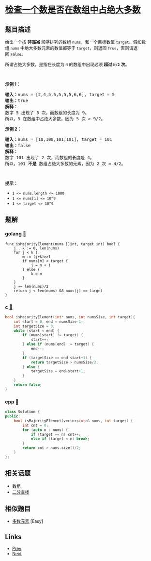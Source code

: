 
# [检查一个数是否在数组中占绝大多数](https://leetcode-cn.com/problems/check-if-a-number-is-majority-element-in-a-sorted-array)

## 题目描述

<p>给出一个按 <strong>非递减</strong> 顺序排列的数组 <code>nums</code>，和一个目标数值 <code>target</code>。假如数组 <code>nums</code> 中绝大多数元素的数值都等于 <code>target</code>，则返回 <code>True</code>，否则请返回 <code>False</code>。</p>

<p>所谓占绝大多数，是指在长度为 <code>N</code> 的数组中出现必须<strong> 超过 <code>N/2</code></strong> <strong>次</strong>。</p>

<p> </p>

<p><strong>示例 1：</strong></p>

<pre>
<strong>输入：</strong>nums = [2,4,5,5,5,5,5,6,6], target = 5
<strong>输出：</strong>true
<strong>解释：</strong>
数字 5 出现了 5 次，而数组的长度为 9。
所以，5 在数组中占绝大多数，因为 5 次 > 9/2。
</pre>

<p><strong>示例 2：</strong></p>

<pre>
<strong>输入：</strong>nums = [10,100,101,101], target = 101
<strong>输出：</strong>false
<strong>解释：</strong>
数字 101 出现了 2 次，而数组的长度是 4。
所以，101 <strong>不是 </strong>数组占绝大多数的元素，因为 2 次 = 4/2。
</pre>

<p> </p>

<p><strong>提示：</strong></p>

<ul>
	<li><code>1 <= nums.length <= 1000</code></li>
	<li><code>1 <= nums[i] <= 10^9</code></li>
	<li><code>1 <= target <= 10^9</code></li>
</ul>


## 题解

### golang [🔗](check-if-a-number-is-majority-element-in-a-sorted-array.go) 
```golang
func isMajorityElement(nums []int, target int) bool {
    j , k := 0, len(nums)
    for j < k {
        m := (j+k)>>1
        if nums[m] < target {
            j = m + 1
        } else {
            k = m
        }
    }
    j += len(nums)/2
    return j < len(nums) && nums[j] == target
}
```
### c [🔗](check-if-a-number-is-majority-element-in-a-sorted-array.c) 
```c
bool isMajorityElement(int* nums, int numsSize, int target){
    int start = 0, end = numsSize-1;
    int targetSize = 0;
    while (start < end) {
        if (nums[start] != target) {
            start++;
        } else if (nums[end] != target) {
            end--;
        }
        if (targetSize == end-start+1) {
            return targetSize > numsSize/2;
        } else {
            targetSize = end-start+1;
        }
    }
    return false;
}
```
### cpp [🔗](check-if-a-number-is-majority-element-in-a-sorted-array.cpp) 
```cpp
class Solution {
public:
    bool isMajorityElement(vector<int>& nums, int target) {
        int cnt = 0;
        for (auto n : nums) {
            if (target == n) cnt++;
            else if (target < n) break;
        }
        return cnt > nums.size()/2;
    }
};
```


## 相关话题

- [数组](../../tags/array.md) 
- [二分查找](../../tags/binary-search.md) 


## 相似题目

- [多数元素](../majority-element/README.md)  [Easy] 


## Links

- [Prev](../two-sum-less-than-k/README.md) 
- [Next](../binary-search-tree-to-greater-sum-tree/README.md) 

